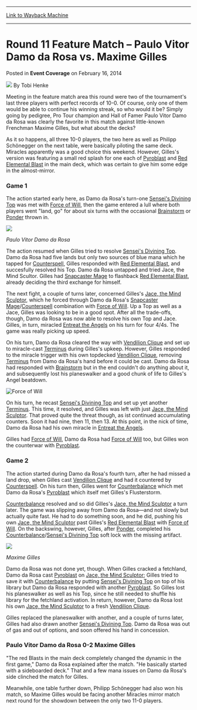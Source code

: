 
---
[Link to Wayback Machine](https://web.archive.org/web/20220629044614/https://magic.wizards.com/en/articles/archive/event-coverage/round-11-feature-match-%E2%80%93-paulo-vitor-damo-da-rosa-vs-maxime-gilles)

[_metadata_:author]:- "Tobi Henke"
[_metadata_:description]:- "Meeting in the feature match area this round were two of the tournament's last three players with perfect records of 10-0. Of course, only one of them would be able to continue his winning streak, so who would it be? Simply going by pedigree, Pro Tour champion and Hall of Famer Paulo Vitor Damo da Rosa was clearly the favorite in this match against little-known Frenchman"
[_metadata_:generator]:- "Drupal 7 (http://drupal.org)"
[_metadata_:node]:- "320176"
[_metadata_:publish_date]:- "2014-02-16"
[_metadata_:source]:- "div-main-content"
[_metadata_:title]:- "Round 11 Feature Match – Paulo Vitor Damo da Rosa vs. Maxime Gilles"
[_metadata_:wayback_capture_timestamp]:- "2022-06-29 04:46:14"
[_metadata_:wayback_raw_url]:- "https://web.archive.org/web/20220629044614id_/https://magic.wizards.com/en/articles/archive/event-coverage/round-11-feature-match-%E2%80%93-paulo-vitor-damo-da-rosa-vs-maxime-gilles"
[_metadata_:wayback_url]:- "https://magic.wizards.com/en/articles/archive/event-coverage/round-11-feature-match-%E2%80%93-paulo-vitor-damo-da-rosa-vs-maxime-gilles"
---


Round 11 Feature Match – Paulo Vitor Damo da Rosa vs. Maxime Gilles
===================================================================



 Posted in **Event Coverage**
 on February 16, 2014 






![](https://media.magic.wizards.com/styles/auth_small/public/images/person/henke_author.jpg)
By Tobi Henke











Meeting in the feature match area this round were two of the tournament's last three players with perfect records of 10-0. Of course, only one of them would be able to continue his winning streak, so who would it be? Simply going by pedigree, Pro Tour champion and Hall of Famer Paulo Vitor Damo da Rosa was clearly the favorite in this match against little-known Frenchman Maxime Gilles, but what about the decks?


As it so happens, all three 10-0 players, the two here as well as Philipp Schönegger on the next table, were basically piloting the same deck. Miracles apparently was a good choice this weekend. However, Gilles's version was featuring a small red splash for one each of [Pyroblast](https://gatherer.wizards.com/Pages/Card/Details.aspx?name=Pyroblast) and [Red Elemental Blast](https://gatherer.wizards.com/Pages/Card/Details.aspx?name=Red+Elemental+Blast) in the main deck, which was certain to give him some edge in the almost-mirror.


### Game 1


The action started early here, as Damo da Rosa's turn-one [Sensei's Divining Top](https://gatherer.wizards.com/Pages/Card/Details.aspx?name=Sensei%27s+Divining+Top) was met with [Force of Will](https://gatherer.wizards.com/Pages/Card/Details.aspx?name=Force+of+Will), then the game entered a lull where both players went "land, go" for about six turns with the occasional [Brainstorm](https://gatherer.wizards.com/Pages/Card/Details.aspx?name=Brainstorm) or [Ponder](https://gatherer.wizards.com/Pages/Card/Details.aspx?name=Ponder) thrown in.



![](https://media.magic.wizards.com/images/misc/fm11_damodarosa.jpg)
  
*Paulo Vitor Damo da Rosa* 

The action resumed when Gilles tried to resolve [Sensei's Divining Top](https://gatherer.wizards.com/Pages/Card/Details.aspx?name=Sensei%27s+Divining+Top). Damo da Rosa had five lands but only two sources of blue mana which he tapped for [Counterspell](https://gatherer.wizards.com/Pages/Card/Details.aspx?name=Counterspell), Gilles responded with [Red Elemental Blast](https://gatherer.wizards.com/Pages/Card/Details.aspx?name=Red+Elemental+Blast), and succesfully resolved his Top. Damo da Rosa untapped and tried Jace, the Mind Scultor. Gilles had [Snapcaster Mage](https://gatherer.wizards.com/Pages/Card/Details.aspx?name=Snapcaster+Mage) to flashback [Red Elemental Blast](https://gatherer.wizards.com/Pages/Card/Details.aspx?name=Red+Elemental+Blast), already deciding the third exchange for himself.


The next fight, a couple of turns later, concerned Gilles's [Jace, the Mind Sculptor](https://gatherer.wizards.com/Pages/Card/Details.aspx?name=Jace%2C+the+Mind+Sculptor), which he forced through Damo da Rosa's [Snapcaster Mage](https://gatherer.wizards.com/Pages/Card/Details.aspx?name=Snapcaster+Mage)/[Counterspell](https://gatherer.wizards.com/Pages/Card/Details.aspx?name=Counterspell) combination with [Force of Will](https://gatherer.wizards.com/Pages/Card/Details.aspx?name=Force+of+Will). Up a Top as well as a Jace, Gilles was looking to be in a good spot. After all the trade-offs, though, Damo da Rosa was now able to resolve his own Top and Jace. Gilles, in turn, miracled [Entreat the Angels](https://gatherer.wizards.com/Pages/Card/Details.aspx?name=Entreat+the+Angels) on his turn for four 4/4s. The game was really picking up speed.


On his turn, Damo da Rosa cleared the way with [Vendilion Clique](https://gatherer.wizards.com/Pages/Card/Details.aspx?name=Vendilion+Clique) and set up to miracle-cast [Terminus](https://gatherer.wizards.com/Pages/Card/Details.aspx?name=Terminus) during Gilles's upkeep. However, Gilles responded to the miracle trigger with his own topdecked [Vendilion Clique](https://gatherer.wizards.com/Pages/Card/Details.aspx?name=Vendilion+Clique), removing [Terminus](https://gatherer.wizards.com/Pages/Card/Details.aspx?name=Terminus) from Damo da Rosa's hand before it could be cast. Damo da Rosa had responded with [Brainstorm](https://gatherer.wizards.com/Pages/Card/Details.aspx?name=Brainstorm) but in the end couldn't do anything about it, and subsequently lost his planeswalker and a good chunk of life to Gilles's Angel beatdown.



![Force of Will](http://gatherer.wizards.com/Handlers/Image.ashx?size=small&type=card&name=Force%20of%20Will&options=)

On his turn, he recast [Sensei's Divining Top](https://gatherer.wizards.com/Pages/Card/Details.aspx?name=Sensei%27s+Divining+Top) and set up yet another [Terminus](https://gatherer.wizards.com/Pages/Card/Details.aspx?name=Terminus). This time, it resolved, and Gilles was left with just [Jace, the Mind Sculptor](https://gatherer.wizards.com/Pages/Card/Details.aspx?name=Jace%2C+the+Mind+Sculptor). That proved quite the threat though, as ist continued accumulating counters. Soon it had nine, then 11, then 13. At this point, in the nick of time, Damo da Rosa had his own miracle in [Entreat the Angels](https://gatherer.wizards.com/Pages/Card/Details.aspx?name=Entreat+the+Angels).


Gilles had [Force of Will](https://gatherer.wizards.com/Pages/Card/Details.aspx?name=Force+of+Will), Damo da Rosa had [Force of Will](https://gatherer.wizards.com/Pages/Card/Details.aspx?name=Force+of+Will) too, but Gilles won the counterwar with [Pyroblast](https://gatherer.wizards.com/Pages/Card/Details.aspx?name=Pyroblast).


### Game 2


The action started during Damo da Rosa's fourth turn, after he had missed a land drop, when Gilles cast [Vendilion Clique](https://gatherer.wizards.com/Pages/Card/Details.aspx?name=Vendilion+Clique) and had it countered by [Counterspell](https://gatherer.wizards.com/Pages/Card/Details.aspx?name=Counterspell). On his turn then, Gilles went for [Counterbalance](https://gatherer.wizards.com/Pages/Card/Details.aspx?name=Counterbalance) which met Damo da Rosa's [Pyroblast](https://gatherer.wizards.com/Pages/Card/Details.aspx?name=Pyroblast) which itself met Gilles's Flusterstorm.


[Counterbalance](https://gatherer.wizards.com/Pages/Card/Details.aspx?name=Counterbalance) resolved and so did Gilles's [Jace, the Mind Sculptor](https://gatherer.wizards.com/Pages/Card/Details.aspx?name=Jace%2C+the+Mind+Sculptor) a turn later. The game was slipping away from Damo da Rosa—and not slowly but actually quite fast. He had to do something soon, and he did, pushing his own [Jace, the Mind Sculptor](https://gatherer.wizards.com/Pages/Card/Details.aspx?name=Jace%2C+the+Mind+Sculptor) past Gilles's [Red Elemental Blast](https://gatherer.wizards.com/Pages/Card/Details.aspx?name=Red+Elemental+Blast) with [Force of Will](https://gatherer.wizards.com/Pages/Card/Details.aspx?name=Force+of+Will). On the backswing, however, Gilles, after [Ponder](https://gatherer.wizards.com/Pages/Card/Details.aspx?name=Ponder), completed his [Counterbalance](https://gatherer.wizards.com/Pages/Card/Details.aspx?name=Counterbalance)/[Sensei's Divining Top](https://gatherer.wizards.com/Pages/Card/Details.aspx?name=Sensei%27s+Divining+Top) soft lock with the missing artifact.



![](https://media.magic.wizards.com/images/misc/fm11_gilles.jpg)
  
*Maxime Gilles* 

Damo da Rosa was not done yet, though. When Gilles cracked a fetchland, Damo da Rosa cast [Pyroblast](https://gatherer.wizards.com/Pages/Card/Details.aspx?name=Pyroblast) on [Jace, the Mind Sculptor](https://gatherer.wizards.com/Pages/Card/Details.aspx?name=Jace%2C+the+Mind+Sculptor); Gilles tried to save it with [Counterbalance](https://gatherer.wizards.com/Pages/Card/Details.aspx?name=Counterbalance) by putting [Sensei's Divining Top](https://gatherer.wizards.com/Pages/Card/Details.aspx?name=Sensei%27s+Divining+Top) on top of his library but Damo da Rosa responded with another [Pyroblast](https://gatherer.wizards.com/Pages/Card/Details.aspx?name=Pyroblast). So Gilles lost his planeswalker as well as his Top, since he still needed to shuffle his library for the fetchland activation. In return, however, Damo da Rosa lost his own [Jace, the Mind Sculptor](https://gatherer.wizards.com/Pages/Card/Details.aspx?name=Jace%2C+the+Mind+Sculptor) to a fresh [Vendilion Clique](https://gatherer.wizards.com/Pages/Card/Details.aspx?name=Vendilion+Clique).


Gilles replaced the planeswalker with another, and a couple of turns later, Gilles had also drawn another [Sensei's Divining Top](https://gatherer.wizards.com/Pages/Card/Details.aspx?name=Sensei%27s+Divining+Top). Damo da Rosa was out of gas and out of options, and soon offered his hand in concession.


### Paulo Vitor Damo da Rosa 0-2 Maxime Gilles


"The red Blasts in the main deck completely changed the dynamic in the first game," Damo da Rosa explained after the match. "He basically started with a sideboarded deck." That and a few mana issues on Damo da Rosa's side clinched the match for Gilles.


Meanwhile, one table further down, Philipp Schönegger had also won his match, so Maxime Gilles would be facing another Miracles mirror match next round for the showdown between the only two 11-0 players.








